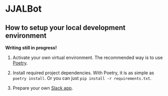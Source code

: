 # JJALBot

## How to setup your local development environment

**Writing still in progress!**

1. Activate your own virtual environment. 
The recommended way is to use [Poetry](https://github.com/sdispater/poetry). 

2. Install required project dependencies. With Poetry, it is as simple as `poetry install`. 
Or you can just `pip install -r requirements.txt`.

3. Prepare your own [Slack app](https://api.slack.com/apps).
